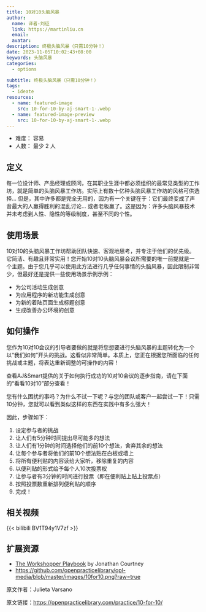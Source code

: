 ```yaml
---
title: 10对10头脑风暴
author:
  name: 译者-刘征
  link: https://martinliu.cn
  email:
  avatar:
description: 终极头脑风暴（只需10分钟！）
date: 2023-11-05T10:02:43+08:00
keywords: 头脑风暴
categories: 
  - options

subtitle: 终极头脑风暴（只需10分钟！）
tags:
  - ideate
resources:
  - name: featured-image
    src: 10-for-10-by-aj-smart-1-.webp
  - name: featured-image-preview
    src: 10-for-10-by-aj-smart-1-.webp
---
```


* 难度： 容易
* 人数： 最少 2 人

## 定义

每一位设计师、产品经理或顾问，在其职业生涯中都必须组织的最常见类型的工作坊，就是简单的头脑风暴工作坊。实际上有数十亿种头脑风暴工作坊的风格可供选择... 但是，其中许多都是完全无用的，因为有一个关键在于：它们最终变成了声音最大的人赢得胜利的混乱讨论... 或者老板赢了。这是因为：许多头脑风暴技术并未考虑到人性、隐性的等级制度，甚至不同的个性。

## 使用场景

10对10的头脑风暴工作坊帮助团队快速、客观地思考，并专注于他们的优先级。它简洁、有趣且非常实用！您开始10对10头脑风暴会议所需要的唯一前提就是一个主题。由于您几乎可以使用此方法进行几乎任何事情的头脑风暴，因此限制非常少，但最好还是提供一些使用场景示例示例：

* 为公司活动生成创意
* 为应用程序的新功能生成创意
* 为新的着陆页面生成标题创意
* 生成改善办公环境的创意

## 如何操作

您作为10对10会议的引导者要做的就是将您想要进行头脑风暴的主题转化为一个以“我们如何”开头的挑战。这看似非常简单。本质上，您正在根据您所面临的任何挑战或主题，将表达重新调整的可操作的内容！

查看AJ&Smart提供的关于如何执行成功的10对10会议的逐步指南，请在下面的“看看10对10”部分查看！

您有什么困扰的事吗？为什么不试一下呢？与您的团队或客户一起尝试一下！只需10分钟，您就可以看到类似这样的东西在实践中有多么强大！

因此，步骤如下：

1. 设定参与者的挑战
2. 让人们有5分钟时间提出尽可能多的想法
3. 让人们有1分钟的时间选择他们的前10个想法，舍弃其余的想法
4. 让每个参与者将他们的前10个想法贴在白板或墙上
5. 将所有便利贴的内容读给大家听，移除重复的内容
6. 以便利贴的形式给予每个人10次投票权
7. 让参与者有3分钟的时间进行投票（即在便利贴上贴上投票点）
8. 按照投票数重新排列便利贴的顺序
9. 完成！

## 相关视频

{{< bilibili BV1T94y1V7zf >}}

## 扩展资源

* [The Workshopper Playbook](https://www.workshopperplaybook.com/ordernow) by Jonathan Courtney
* <https://github.com/openpracticelibrary/opl-media/blob/master/images/10for10.png?raw=true>

原文作者：Julieta Varsano

原文链接：<https://openpracticelibrary.com/practice/10-for-10/>
